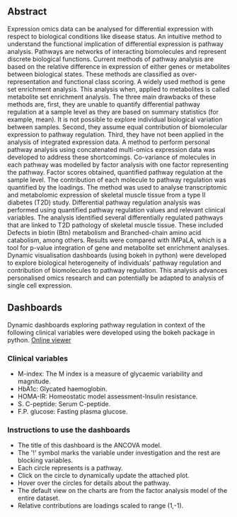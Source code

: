 
## Abstract

Expression omics data can be analysed for differential expression with respect to biological conditions like disease status. An intuitive method to understand the functional implication of differential expression is pathway analysis. Pathways are networks of interacting biomolecules and represent discrete biological functions. Current methods of pathway analysis are based on the relative difference in expression of either genes or metabolites between biological states. These methods are classified as over-representation and functional class scoring. A widely used method is gene set enrichment analysis. This analysis when, applied to metabolites is called metabolite set enrichment analysis. The three main drawbacks of these methods are, first, they are unable to quantify differential pathway regulation at a sample level as they are based on summary statistics (for example, mean). It is not possible to explore individual biological variation between samples. Second, they assume equal contribution of biomolecular expression to pathway regulation. Third, they have not been applied in the analysis of integrated expression data. A method to perform personal pathway analysis using concatenated multi-omics expression data was developed to address these shortcomings. Co-variance of molecules in each pathway was modelled by factor analysis with one factor representing the pathway. Factor scores obtained, quantified pathway regulation at the sample level. The contribution of each molecule to pathway regulation was quantified by the loadings. The method was used to analyse transcriptomic and metabolomic expression of skeletal muscle tissue from a type II diabetes (T2D) study. Differential pathway regulation analysis was performed using quantified pathway regulation values and relevant clinical variables. The analysis identified several differentially regulated pathways that are linked to T2D pathology of skeletal muscle tissue. These included Defects in biotin (Btn) metabolism and Branched-chain amino acid catabolism, among others. Results were compared with IMPaLA, which is a tool for p-value integration of gene and metabolite set enrichment analyses. Dynamic visualisation dashboards (using bokeh in python) were developed to explore biological heterogeneity of individuals’ pathway regulation and contribution of biomolecules to pathway regulation. This analysis advances personalised omics research and can potentially be adapted to analysis of single cell expression.

## Dashboards

Dynamic dashboards exploring pathway regulation in context of the following clinical variables were developed using the bokeh package in python. [Online viewer](https://htmlpreview.github.io/)

### Clinical variables

* M-index: The M index is a measure of glycaemic variability and magnitude.
* HbA1c: Glycated haemoglobin.
* HOMA-IR: Homeostatic model assessment-Insulin resistance.
* S. C-peptide: Serum C-peptide.
* F.P. glucose: Fasting plasma glucose.


### Instructions to use the dashboards

* The title of this dashboard is the ANCOVA model. 
* The '!' symbol marks the variable under investigation and the rest are blocking variables. 
* Each circle represents is a pathway. 
* Click on the circle to dynamically update the attached plot. 
* Hover over the circles for details about the pathway.
* The default view on the charts are from the factor analysis model of the entire dataset.
* Relative contributions are loadings scaled to range (1,-1).
